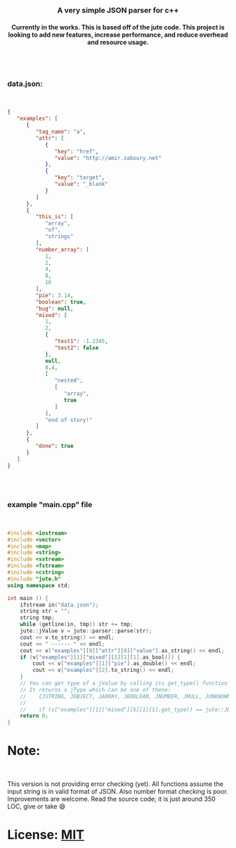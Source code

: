 <br>
<h3 align="center">A very simple JSON parser for c++</h3>
<h4 align="center">Currently in the works. This is based off of the jute code. This project is looking to add new features, increase performance, and reduce overhead and resource usage.<h4>
<br>
<br>

<h3>data.json:</h3>
<br>

```JSON
{
   "examples": [
      {
         "tag_name": "a",
         "attr": [
            {
               "key": "href",
               "value": "http://amir.saboury.net"
            },
            {
               "key": "target",
               "value": "_blank"
            }
         ]
      },
      {
         "this_is": [
            "array",
            "of",
            "strings"
         ],
         "number_array": [
            1,
            2,
            4,
            8,
            16
         ],
         "pie": 3.14,
         "boolean": true,
         "bug": null,
         "mixed": [
            1,
            2,
            {
               "test1": -1.2345,
               "test2": false
            },
            null,
            0.4,
            [
               "nested",
               [
                  "array",
                  true
               ]
            ],
            "end of story!"
         ]
      },
      {
         "done": true
      }
   ]
}
```
<br>
<br>

<h3>example "main.cpp" file</h3>
<br>

```C++
#include <iostream>
#include <vector>
#include <map>
#include <string>
#include <sstream>
#include <fstream>
#include <cstring>
#include "jute.h"
using namespace std;

int main () {
    ifstream in("data.json");
    string str = "";
    string tmp;
    while (getline(in, tmp)) str += tmp;
    jute::jValue v = jute::parser::parse(str);
    cout << v.to_string() << endl;
    cout << " ------ " << endl;
    cout << v["examples"][0]["attr"][0]["value"].as_string() << endl;
    if (v["examples"][1]["mixed"][5][1][1].as_bool()) {
        cout << v["examples"][1]["pie"].as_double() << endl;
        cout << v["examples"][2].to_string() << endl;
    }
    // You can get type of a jValue by calling its get_type() function
    // It returns a jType which can be one of these:
    //    {JSTRING, JOBJECT, JARRAY, JBOOLEAN, JNUMBER, JNULL, JUNKNOWN}
    //
    //    if (v["examples"][1]["mixed"][5][1][1].get_type() == jute::JBOOLEAN) ...
    return 0;
}

```

<h1>Note:</h1>
<br>

This version is not providing error checking (yet). All functions assume the input string is in valid format of JSON. Also number format checking is poor.
Improvements are welcome. Read the source code; it is just around 350 LOC, give or take  :smile:

License: [MIT](https://opensource.org/licenses/MIT)
======
